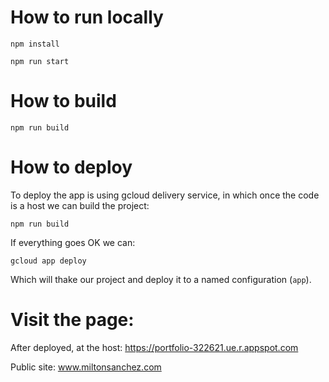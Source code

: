# How to run locally

`npm install`

`npm run start`

# How to build

`npm run build`

# How to deploy

To deploy the app is using gcloud delivery service, in which once the code is a host we can build the project:

`npm run build`

If everything goes OK we can:

`gcloud app deploy`

Which will thake our project and deploy it to a named configuration (`app`).

# Visit the page: 

After deployed, at the host: https://portfolio-322621.ue.r.appspot.com

Public site: www.miltonsanchez.com